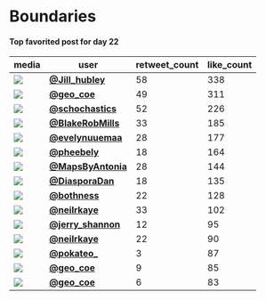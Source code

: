 # Boundaries

#### Top favorited post for day 22
| media                                                                                         | user                                                                               |   retweet_count |   like_count |
|-----------------------------------------------------------------------------------------------|------------------------------------------------------------------------------------|-----------------|--------------|
| ![](https://pbs.twimg.com/ext_tw_video_thumb/1462875499340967944/pu/img/pGEbi-lImJxpZ9uQ.jpg) | **[@Jill_hubley](https://twitter.com/Jill_hubley/status/1462875547860713478)**     |              58 |          338 |
| ![](https://pbs.twimg.com/tweet_video_thumb/FE1Cf9sVQAIqNky.jpg)                              | **[@geo_coe](https://twitter.com/geo_coe/status/1462900258980069384)**             |              49 |          311 |
| ![](https://pbs.twimg.com/media/FEx61CZXIAQRYX8.jpg)                                          | **[@schochastics](https://twitter.com/schochastics/status/1462725543032459269)**   |              52 |          226 |
| ![](https://pbs.twimg.com/media/FEx2V0vWQAQ8IVb.jpg)                                          | **[@BlakeRobMills](https://twitter.com/BlakeRobMills/status/1462676130851434498)** |              33 |          185 |
| ![](https://pbs.twimg.com/media/FEzpQA9WYAM5HlD.jpg)                                          | **[@evelynuuemaa](https://twitter.com/evelynuuemaa/status/1462800829925187585)**   |              28 |          177 |
| ![](https://pbs.twimg.com/media/FExbsMZXoAY9yB3.jpg)                                          | **[@pheebely](https://twitter.com/pheebely/status/1462645297016979458)**           |              18 |          164 |
| ![](https://pbs.twimg.com/media/FEyn0fcWYAE57JB.jpg)                                          | **[@MapsByAntonia](https://twitter.com/MapsByAntonia/status/1462728501417623556)** |              28 |          144 |
| ![](https://pbs.twimg.com/media/FEyzzYQXsAcXQ_E.jpg)                                          | **[@DiasporaDan](https://twitter.com/DiasporaDan/status/1462741677471379462)**     |              18 |          135 |
| ![](https://pbs.twimg.com/ext_tw_video_thumb/1462729512358187010/pu/img/LMRRFbKCGu3bFxHe.jpg) | **[@bothness](https://twitter.com/bothness/status/1462730485935878145)**           |              22 |          128 |
| ![](https://pbs.twimg.com/ext_tw_video_thumb/1462711637664841732/pu/img/dLT4DGkcxo3zGt07.jpg) | **[@neilrkaye](https://twitter.com/neilrkaye/status/1462711714605150210)**         |              33 |          102 |
| ![](https://pbs.twimg.com/media/FE0Xd-HVUAE0xpT.jpg)                                          | **[@jerry_shannon](https://twitter.com/jerry_shannon/status/1462851575169241093)** |              12 |           95 |
| ![](https://pbs.twimg.com/ext_tw_video_thumb/1462710728004190209/pu/img/WmYKO_OqXixWcdpC.jpg) | **[@neilrkaye](https://twitter.com/neilrkaye/status/1462710914730319873)**         |              22 |           90 |
| ![](https://pbs.twimg.com/media/FEwgj7fXEAIeqiY.jpg)                                          | **[@pokateo_](https://twitter.com/pokateo_/status/1462580420235743237)**           |               3 |           87 |
| ![](https://pbs.twimg.com/media/FEx2KYiVEAg6kvy.jpg)                                          | **[@geo_coe](https://twitter.com/geo_coe/status/1462674790674665476)**             |               9 |           85 |
| ![](https://pbs.twimg.com/media/FExaDeYVQAQlOpK.jpg)                                          | **[@geo_coe](https://twitter.com/geo_coe/status/1462644434785366016)**             |               6 |           83 |
 
